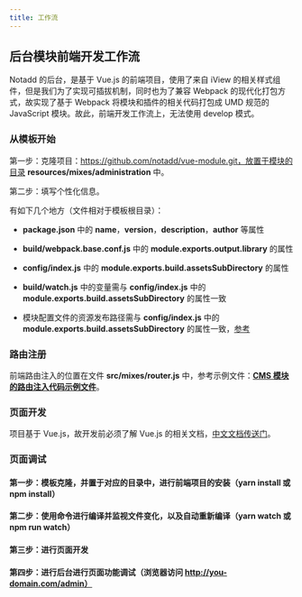 ```yaml
---
title: 工作流
---
```


## 后台模块前端开发工作流

Notadd 的后台，是基于 Vue.js 的前端项目，使用了来自 iView 的相关样式组件，但是我们为了实现可插拔机制，同时也为了兼容 Webpack 的现代化打包方式，故实现了基于 Webpack 将模块和插件的相关代码打包成 UMD 规范的 JavaScript 模块。故此，前端开发工作流上，无法使用 develop 模式。

### 从模板开始

第一步：克隆项目：https://github.com/notadd/vue-module.git，放置于模块的目录 **resources/mixes/administration** 中。

第二步：填写个性化信息。

有如下几个地方（文件相对于模板根目录）：

* **package.json** 中的 **name**，**version**，**description**，**author** 等属性

* **build/webpack.base.conf.js** 中的 **module.exports.output.library** 的属性

* **config/index.js** 中的 **module.exports.build.assetsSubDirectory** 的属性

* **build/watch.js** 中的变量需与 **config/index.js** 中的 **module.exports.build.assetsSubDirectory** 的属性一致

* 模块配置文件的资源发布路径需与 **config/index.js** 中的 **module.exports.build.assetsSubDirectory** 的属性一致，[参考](https://github.com/notadd/content/blob/master/configuration.yaml)

### 路由注册

前端路由注入的位置在文件 **src/mixes/router.js** 中，参考示例文件：[**CMS 模块的路由注入代码示例文件**](https://github.com/notadd/content/blob/master/resources/mixes/administration/src/mixes/router.js)。

### 页面开发

项目基于 Vue.js，故开发前必须了解 Vue.js 的相关文档，[中文文档传送门](https://cn.vuejs.org/)。

### 页面调试

#### 第一步：模板克隆，并置于对应的目录中，进行前端项目的安装（yarn install 或 npm install）

#### 第二步：使用命令进行编译并监视文件变化，以及自动重新编译（yarn watch 或 npm run watch）

#### 第三步：进行页面开发

#### 第四步：进行后台进行页面功能调试（浏览器访问 http://you-domain.com/admin）

